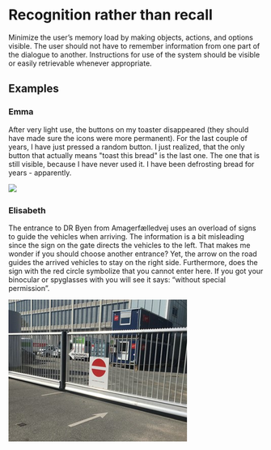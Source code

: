 # Recognition rather than recall

Minimize the user’s memory load by making objects, actions, and options visible. The user should not have to remember information from one part of the dialogue to another. Instructions for use of the system should be visible or easily retrievable whenever appropriate.

## Examples

### Emma
After very light use, the buttons on my toaster disappeared (they should have made sure the icons were more permanent). For the last couple of years, I have just pressed a random button. I just realized, that the only button that actually means "toast this bread" is the last one. The one that is still visible, because I have never used it. I have been defrosting bread for years - apparently.

![](images/Emma-toaster.JPG) 


### Elisabeth
The entrance to DR Byen from Amagerfælledvej uses an overload of signs to guide the vehicles when arriving. The information is a bit misleading since the sign on the gate directs the vehicles to the left. That makes me wonder if you should choose another entrance? Yet, the arrow on the road guides the arrived vehicles to stay on the right side. Furthermore, does the sign with the red circle symbolize that you cannot enter here. If you got your binocular or spyglasses with you will see it says: “without special permission”. 

![](images/Elisabeth-DR-entrance-recognition.jpg)